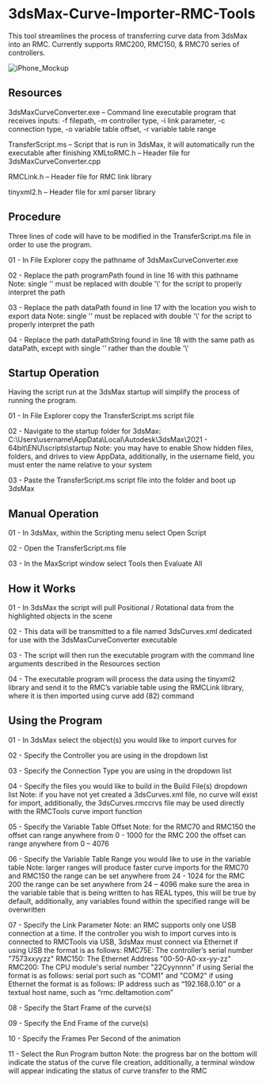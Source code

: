 # 3dsMax-Curve-Importer-RMC-Tools
This tool streamlines the process of transferring curve data from 3dsMax into an RMC. Currently supports RMC200, RMC150, & RMC70 series of controllers.

![iPhone_Mockup](https://github.com/Matthew-Skovorodin/3dsMax-Curve-Importer-RMC-Tools/assets/146593166/7ab1fe6b-0e27-48f3-b175-a66eb772650b)

## Resources
3dsMaxCurveConverter.exe – Command line executable program that receives inputs: -f filepath, -m controller type, -i link parameter, -c connection type, -o variable table offset, -r variable table range

TransferScript.ms – Script that is run in 3dsMax, it will automatically run the executable after finishing XMLtoRMC.h – Header file for 3dsMaxCurveConverter.cpp

RMCLink.h – Header file for RMC link library

tinyxml2.h – Header file for xml parser library

## Procedure
Three lines of code will have to be modified in the TransferScript.ms file in order to use the program.

01 - In File Explorer copy the pathname of 3dsMaxCurveConverter.exe 

02 - Replace the path programPath found in line 16 with this pathname
Note: single '\' must be replaced with double '\\' for the script to properly interpret the path

03 - Replace the path dataPath found in line 17 with the location you wish to export data
Note: single '\' must be replaced with double '\\' for the script to properly interpret the path

04 - Replace the path dataPathString found in line 18 with the same path as dataPath, except with single '\' rather than the double '\\'

## Startup Operation
Having the script run at the 3dsMax startup will simplify the process of running the program.

01 - In File Explorer copy the TransferScript.ms script file

02 - Navigate to the startup folder for 3dsMax: C:\Users\username\AppData\Local\Autodesk\3dsMax\2021 - 64bit\ENU\scripts\startup
Note: you may have to enable Show hidden files, folders, and drives to view AppData, additionally, in the username field, you must enter the name relative to your system

03 - Paste the TransferScript.ms script file into the folder and boot up 3dsMax

## Manual Operation
01 - In 3dsMax, within the Scripting menu select Open Script 

02 - Open the TransferScript.ms file

03 - In the MaxScript window select Tools then Evaluate All

## How it Works
01 - In 3dsMax the script will pull Positional / Rotational data from the highlighted objects in the scene 

02 - This data will be transmitted to a file named 3dsCurves.xml dedicated for use with the 3dsMaxCurveConverter executable

03 - The script will then run the executable program with the command line arguments described in the Resources section

04 - The executable program will process the data using the tinyxml2 library and send it to the RMC’s variable table using the RMCLink library, where it is then imported using curve add (82) command

## Using the Program
01 - In 3dsMax select the object(s) you would like to import curves for 

02 - Specify the Controller you are using in the dropdown list

03 - Specify the Connection Type you are using in the dropdown list

04 - Specify the files you would like to build in the Build File(s) dropdown list Note: if you have not yet created a 3dsCurves.xml file, no curve will exist for import, additionally, the 3dsCurves.rmccrvs file may be used directly with the RMCTools curve import function

05 - Specify the Variable Table Offset
Note: for the RMC70 and RMC150 the offset can range anywhere from 0 - 1000 for the RMC 200 the offset can range anywhere from 0 – 4076

06 - Specify the Variable Table Range you would like to use in the variable table
Note: larger ranges will produce faster curve imports
for the RMC70 and RMC150 the range can be set anywhere from 24 - 1024
for the RMC 200 the range can be set anywhere from 24 – 4096
make sure the area in the variable table that is being written to has REAL types, this will be true by default, additionally, any variables found within the specified range will be overwritten

07 - Specify the Link Parameter
Note: an RMC supports only one USB connection at a time. If the controller you wish to import curves into is connected to RMCTools via USB, 3dsMax must connect via Ethernet
if using USB the format is as follows:
RMC75E: The controller’s serial number "7573xxyyzz" RMC150: The Ethernet Address "00-50-A0-xx-yy-zz" RMC200: The CPU module's serial number "22Cyynnnn"
if using Serial the format is as follows: serial port such as "COM1" and "COM2"
if using Ethernet the format is as follows:
IP address such as “192.168.0.10” or a textual host name, such as “rmc.deltamotion.com”

08 - Specify the Start Frame of the curve(s)

09 - Specify the End Frame of the curve(s)

10 - Specify the Frames Per Second of the animation

11 - Select the Run Program button
Note: the progress bar on the bottom will indicate the status of the curve file creation, additionally, a terminal window will appear indicating the status of curve transfer to the RMC
